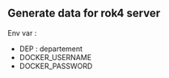 ## Generate data for rok4 server

Env var :

- DEP : departement
- DOCKER_USERNAME
- DOCKER_PASSWORD